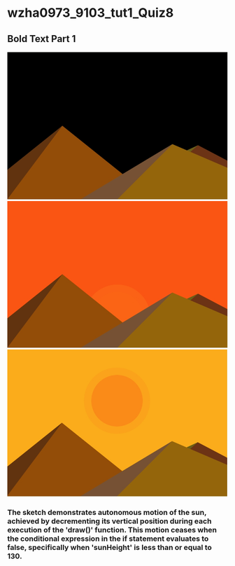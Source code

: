 # wzha0973_9103_tut1_Quiz8

## **Bold Text** Part 1

![Before the sun rises](readmeImages/pic1.png)
![Before the sun rises](readmeImages/pic2.png)
![Before the sun rises](readmeImages/pic3.png)

### The sketch demonstrates autonomous motion of the sun, achieved by decrementing its vertical position during each execution of the 'draw()' function. This motion ceases when the conditional expression in the if statement evaluates to false, specifically when 'sunHeight' is less than or equal to 130.